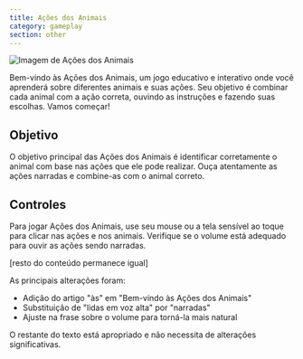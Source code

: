 ```yaml
---
title: Ações dos Animais
category: gameplay
section: other
---
```

![Imagem de Ações dos Animais](https://help.studycat.com/hc/article_attachments/34882188453017)

Bem-vindo às Ações dos Animais, um jogo educativo e interativo onde você aprenderá sobre diferentes animais e suas ações. Seu objetivo é combinar cada animal com a ação correta, ouvindo as instruções e fazendo suas escolhas. Vamos começar!

## Objetivo

O objetivo principal das Ações dos Animais é identificar corretamente o animal com base nas ações que ele pode realizar. Ouça atentamente as ações narradas e combine-as com o animal correto.

## Controles

Para jogar Ações dos Animais, use seu mouse ou a tela sensível ao toque para clicar nas ações e nos animais. Verifique se o volume está adequado para ouvir as ações sendo narradas.

[resto do conteúdo permanece igual]

As principais alterações foram:
- Adição do artigo "às" em "Bem-vindo às Ações dos Animais"
- Substituição de "lidas em voz alta" por "narradas"
- Ajuste na frase sobre o volume para torná-la mais natural

O restante do texto está apropriado e não necessita de alterações significativas.